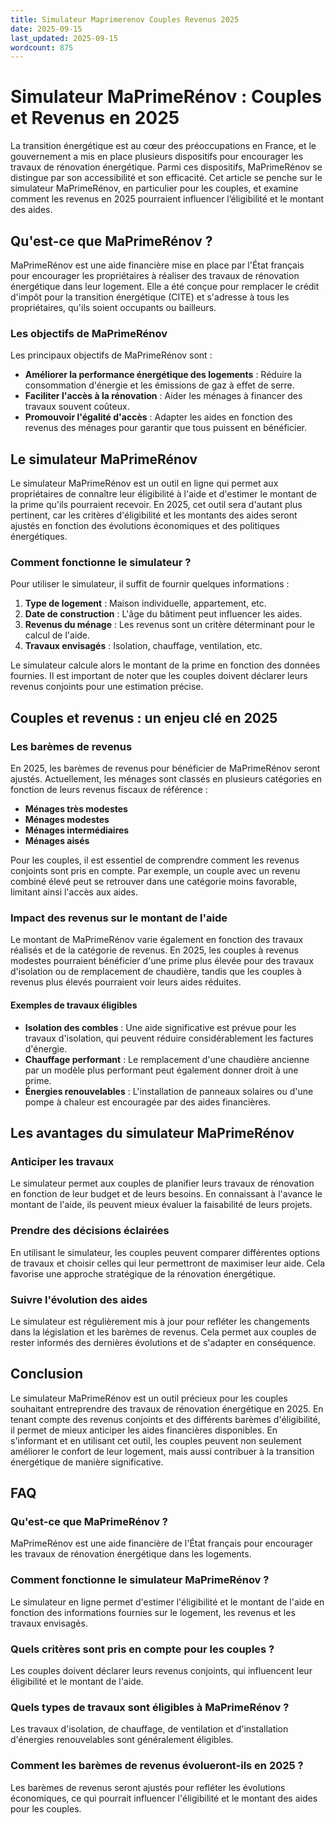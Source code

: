 ```yaml
---
title: Simulateur Maprimerenov Couples Revenus 2025
date: 2025-09-15
last_updated: 2025-09-15
wordcount: 875
---
```


# Simulateur MaPrimeRénov : Couples et Revenus en 2025

La transition énergétique est au cœur des préoccupations en France, et le gouvernement a mis en place plusieurs dispositifs pour encourager les travaux de rénovation énergétique. Parmi ces dispositifs, MaPrimeRénov se distingue par son accessibilité et son efficacité. Cet article se penche sur le simulateur MaPrimeRénov, en particulier pour les couples, et examine comment les revenus en 2025 pourraient influencer l’éligibilité et le montant des aides.

## Qu'est-ce que MaPrimeRénov ?

MaPrimeRénov est une aide financière mise en place par l'État français pour encourager les propriétaires à réaliser des travaux de rénovation énergétique dans leur logement. Elle a été conçue pour remplacer le crédit d'impôt pour la transition énergétique (CITE) et s'adresse à tous les propriétaires, qu'ils soient occupants ou bailleurs.

### Les objectifs de MaPrimeRénov

Les principaux objectifs de MaPrimeRénov sont :

- **Améliorer la performance énergétique des logements** : Réduire la consommation d'énergie et les émissions de gaz à effet de serre.
- **Faciliter l'accès à la rénovation** : Aider les ménages à financer des travaux souvent coûteux.
- **Promouvoir l'égalité d'accès** : Adapter les aides en fonction des revenus des ménages pour garantir que tous puissent en bénéficier.

## Le simulateur MaPrimeRénov

Le simulateur MaPrimeRénov est un outil en ligne qui permet aux propriétaires de connaître leur éligibilité à l'aide et d'estimer le montant de la prime qu'ils pourraient recevoir. En 2025, cet outil sera d'autant plus pertinent, car les critères d'éligibilité et les montants des aides seront ajustés en fonction des évolutions économiques et des politiques énergétiques.

### Comment fonctionne le simulateur ?

Pour utiliser le simulateur, il suffit de fournir quelques informations :

1. **Type de logement** : Maison individuelle, appartement, etc.
2. **Date de construction** : L'âge du bâtiment peut influencer les aides.
3. **Revenus du ménage** : Les revenus sont un critère déterminant pour le calcul de l'aide.
4. **Travaux envisagés** : Isolation, chauffage, ventilation, etc.

Le simulateur calcule alors le montant de la prime en fonction des données fournies. Il est important de noter que les couples doivent déclarer leurs revenus conjoints pour une estimation précise.

## Couples et revenus : un enjeu clé en 2025

### Les barèmes de revenus

En 2025, les barèmes de revenus pour bénéficier de MaPrimeRénov seront ajustés. Actuellement, les ménages sont classés en plusieurs catégories en fonction de leurs revenus fiscaux de référence :

- **Ménages très modestes**
- **Ménages modestes**
- **Ménages intermédiaires**
- **Ménages aisés**

Pour les couples, il est essentiel de comprendre comment les revenus conjoints sont pris en compte. Par exemple, un couple avec un revenu combiné élevé peut se retrouver dans une catégorie moins favorable, limitant ainsi l'accès aux aides.

### Impact des revenus sur le montant de l'aide

Le montant de MaPrimeRénov varie également en fonction des travaux réalisés et de la catégorie de revenus. En 2025, les couples à revenus modestes pourraient bénéficier d'une prime plus élevée pour des travaux d'isolation ou de remplacement de chaudière, tandis que les couples à revenus plus élevés pourraient voir leurs aides réduites.

#### Exemples de travaux éligibles

- **Isolation des combles** : Une aide significative est prévue pour les travaux d'isolation, qui peuvent réduire considérablement les factures d'énergie.
- **Chauffage performant** : Le remplacement d'une chaudière ancienne par un modèle plus performant peut également donner droit à une prime.
- **Énergies renouvelables** : L'installation de panneaux solaires ou d'une pompe à chaleur est encouragée par des aides financières.

## Les avantages du simulateur MaPrimeRénov

### Anticiper les travaux

Le simulateur permet aux couples de planifier leurs travaux de rénovation en fonction de leur budget et de leurs besoins. En connaissant à l'avance le montant de l'aide, ils peuvent mieux évaluer la faisabilité de leurs projets.

### Prendre des décisions éclairées

En utilisant le simulateur, les couples peuvent comparer différentes options de travaux et choisir celles qui leur permettront de maximiser leur aide. Cela favorise une approche stratégique de la rénovation énergétique.

### Suivre l'évolution des aides

Le simulateur est régulièrement mis à jour pour refléter les changements dans la législation et les barèmes de revenus. Cela permet aux couples de rester informés des dernières évolutions et de s'adapter en conséquence.

## Conclusion

Le simulateur MaPrimeRénov est un outil précieux pour les couples souhaitant entreprendre des travaux de rénovation énergétique en 2025. En tenant compte des revenus conjoints et des différents barèmes d'éligibilité, il permet de mieux anticiper les aides financières disponibles. En s'informant et en utilisant cet outil, les couples peuvent non seulement améliorer le confort de leur logement, mais aussi contribuer à la transition énergétique de manière significative.

## FAQ

### Qu'est-ce que MaPrimeRénov ?

MaPrimeRénov est une aide financière de l'État français pour encourager les travaux de rénovation énergétique dans les logements.

### Comment fonctionne le simulateur MaPrimeRénov ?

Le simulateur en ligne permet d'estimer l'éligibilité et le montant de l'aide en fonction des informations fournies sur le logement, les revenus et les travaux envisagés.

### Quels critères sont pris en compte pour les couples ?

Les couples doivent déclarer leurs revenus conjoints, qui influencent leur éligibilité et le montant de l'aide.

### Quels types de travaux sont éligibles à MaPrimeRénov ?

Les travaux d'isolation, de chauffage, de ventilation et d'installation d'énergies renouvelables sont généralement éligibles.

### Comment les barèmes de revenus évolueront-ils en 2025 ?

Les barèmes de revenus seront ajustés pour refléter les évolutions économiques, ce qui pourrait influencer l'éligibilité et le montant des aides pour les couples.